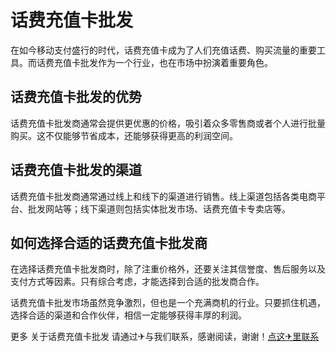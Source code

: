 # 话费充值卡批发

在如今移动支付盛行的时代，话费充值卡成为了人们充值话费、购买流量的重要工具。而话费充值卡批发作为一个行业，也在市场中扮演着重要角色。

## 话费充值卡批发的优势
话费充值卡批发商通常会提供更优惠的价格，吸引着众多零售商或者个人进行批量购买。这不仅能够节省成本，还能够获得更高的利润空间。

## 话费充值卡批发的渠道
话费充值卡批发商通常通过线上和线下的渠道进行销售。线上渠道包括各类电商平台、批发网站等；线下渠道则包括实体批发市场、话费充值卡专卖店等。

## 如何选择合适的话费充值卡批发商
在选择话费充值卡批发商时，除了注重价格外，还要关注其信誉度、售后服务以及支付方式等因素。只有综合考虑，才能选择到合适的批发商合作。

话费充值卡批发市场虽然竞争激烈，但也是一个充满商机的行业。只要抓住机遇，选择合适的渠道和合作伙伴，相信一定能够获得丰厚的利润。

更多 关于话费充值卡批发 请通过✈与我们联系，感谢阅读，谢谢！[点这✈里联系](https://abc.k02.cc)